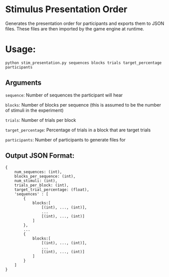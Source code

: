 # Stimulus Presentation Order

Generates the presentation order for participants and exports them to JSON files. These files are then imported by the game engine at runtime. 

# Usage:

```
python stim_presentation.py sequences blocks trials target_percentage participants
```

## Arguments
```sequence```: Number of sequences the participant will hear

```blocks```: Number of blocks per sequence (this is assumed to be the number of stimuli in the experiment)

```trials```: Number of trials per block

```target_percentage```: Percentage of trials in a block that are target trials

```participants```: Number of participants to generate files for

## Output JSON Format:
```
{
    num_sequences: (int),
    blocks_per_sequence: (int),
    num_stimuli: (int), 
    trials_per_block: (int),
    target_trial_percentage: (float),
    'sequences' : [
        {
            blocks:[
                [(int), ..., (int)],
                ...
                [(int), ..., (int)]
            ]
        },
        ...
        {
            blocks:[
                [(int), ..., (int)],
                ...
                [(int), ..., (int)]
            ]
        }
    ]
}
```
